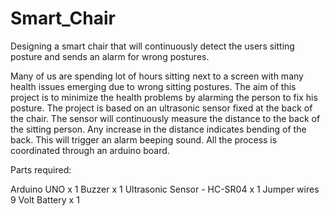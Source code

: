 # Smart_Chair
Designing a smart chair that will continuously detect the users sitting posture and sends an alarm for wrong postures.

Many of us are spending lot of hours sitting next to a screen with many health issues emerging due to wrong sitting postures. The aim of this project is to minimize the health 
problems by alarming the person to fix his posture. The project is based on an ultrasonic sensor fixed at the back of the chair. The sensor will continuously measure the distance 
to the back of the sitting person. Any increase in the distance indicates bending of the back. This will trigger an alarm beeping sound. All the process is coordinated through an 
arduino board.

Parts required:
	
Arduino UNO                           x   1
Buzzer                                x   1
Ultrasonic Sensor - HC-SR04           x   1
Jumper wires
9 Volt Battery                        x   1

